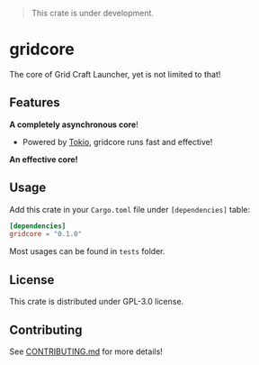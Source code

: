 > This crate is under development.

# gridcore

The core of Grid Craft Launcher, yet is not limited to that!

## Features

**A completely asynchronous core**!

- Powered by [Tokio](https://tokio.rs/), gridcore runs fast and effective!

**An effective core!**

## Usage

Add this crate in your `Cargo.toml` file under `[dependencies]` table:

```toml
[dependencies]
gridcore = "0.1.0"
```

Most usages can be found in `tests` folder.

## License

This crate is distributed under GPL-3.0 license.

## Contributing

See [CONTRIBUTING.md](CONTRIBUTING.md) for more details!
